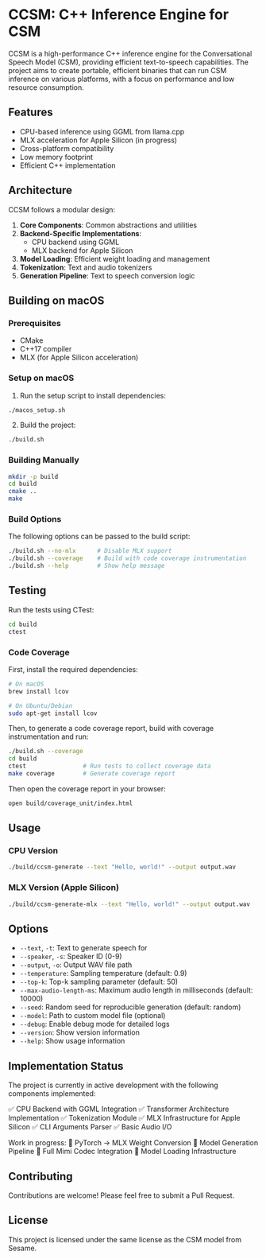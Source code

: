 # CCSM: C++ Inference Engine for CSM

CCSM is a high-performance C++ inference engine for the Conversational Speech Model (CSM), providing efficient text-to-speech capabilities. The project aims to create portable, efficient binaries that can run CSM inference on various platforms, with a focus on performance and low resource consumption.

## Features

- CPU-based inference using GGML from llama.cpp
- MLX acceleration for Apple Silicon (in progress)
- Cross-platform compatibility
- Low memory footprint
- Efficient C++ implementation

## Architecture

CCSM follows a modular design:

1. **Core Components**: Common abstractions and utilities
2. **Backend-Specific Implementations**:
   - CPU backend using GGML
   - MLX backend for Apple Silicon
3. **Model Loading**: Efficient weight loading and management
4. **Tokenization**: Text and audio tokenizers
5. **Generation Pipeline**: Text to speech conversion logic

## Building on macOS

### Prerequisites

- CMake
- C++17 compiler
- MLX (for Apple Silicon acceleration)

### Setup on macOS

1. Run the setup script to install dependencies:

```bash
./macos_setup.sh
```

2. Build the project:

```bash
./build.sh
```

### Building Manually

```bash
mkdir -p build
cd build
cmake ..
make
```

### Build Options

The following options can be passed to the build script:

```bash
./build.sh --no-mlx      # Disable MLX support
./build.sh --coverage    # Build with code coverage instrumentation
./build.sh --help        # Show help message
```

## Testing

Run the tests using CTest:

```bash
cd build
ctest
```

### Code Coverage

First, install the required dependencies:

```bash
# On macOS
brew install lcov

# On Ubuntu/Debian
sudo apt-get install lcov
```

Then, to generate a code coverage report, build with coverage instrumentation and run:

```bash
./build.sh --coverage
cd build
ctest                # Run tests to collect coverage data
make coverage        # Generate coverage report
```

Then open the coverage report in your browser:

```bash
open build/coverage_unit/index.html
```

## Usage

### CPU Version

```bash
./build/ccsm-generate --text "Hello, world!" --output output.wav
```

### MLX Version (Apple Silicon)

```bash
./build/ccsm-generate-mlx --text "Hello, world!" --output output.wav
```

## Options

- `--text`, `-t`: Text to generate speech for
- `--speaker`, `-s`: Speaker ID (0-9)
- `--output`, `-o`: Output WAV file path
- `--temperature`: Sampling temperature (default: 0.9)
- `--top-k`: Top-k sampling parameter (default: 50)
- `--max-audio-length-ms`: Maximum audio length in milliseconds (default: 10000)
- `--seed`: Random seed for reproducible generation (default: random)
- `--model`: Path to custom model file (optional)
- `--debug`: Enable debug mode for detailed logs
- `--version`: Show version information
- `--help`: Show usage information

## Implementation Status

The project is currently in active development with the following components implemented:

✅ CPU Backend with GGML Integration
✅ Transformer Architecture Implementation
✅ Tokenization Module
✅ MLX Infrastructure for Apple Silicon
✅ CLI Arguments Parser
✅ Basic Audio I/O

Work in progress:
🔄 PyTorch → MLX Weight Conversion
🔄 Model Generation Pipeline
🔄 Full Mimi Codec Integration
🔄 Model Loading Infrastructure

## Contributing

Contributions are welcome! Please feel free to submit a Pull Request.

## License

This project is licensed under the same license as the CSM model from Sesame.